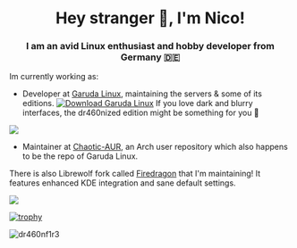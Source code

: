 <h1 align="center">Hey stranger 👋, I'm Nico!</h1>
<h3 align="center">I am an avid Linux enthusiast and hobby developer from Germany 🇩🇪</h3>

Im currently working as:
- Developer at [Garuda Linux](https://garudalinux.org), maintaining the servers & some of its editions. [![Download Garuda Linux](https://img.shields.io/sourceforge/dt/garuda-linux.svg)](https://sourceforge.net/projects/garuda-linux/files/latest/download) If you love dark and blurry interfaces, the dr460nized edition might be something for you 🐉

<img src=https://garudalinux.org/images/garuda/download/dr460nized/garuda-dr460nized.png/>

- Maintainer at [Chaotic-AUR](https://chaotic.cx), an Arch user repository which also happens to be the repo of Garuda Linux.


There is also Librewolf fork called [Firedragon](https://github.com/dr460nf1r3/firedragon-browser) that I'm maintaining! It features enhanced KDE integration and sane default settings.

<img src=https://gitlab.com/dr460nf1r3/dragonwolf-settings/-/raw/master/about.png/>

[![trophy](https://github-profile-trophy.vercel.app/?username=dr460nf1r3&theme=onedark)](https://github.com/ryo-ma/github-profile-trophy)

<p align="left"> <img src="https://komarev.com/ghpvc/?username=dr460nf1r3&label=Profile%20views&color=0e75b6&style=flat" alt="dr460nf1r3" /> </p>
